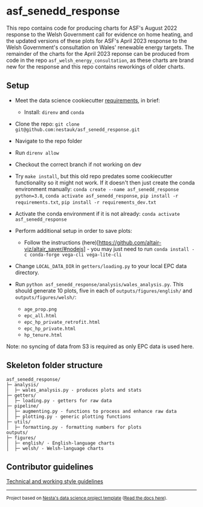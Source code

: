 # asf_senedd_response

This repo contains code for producing charts for ASF's August 2022 response to the Welsh Government call for evidence on home heating, and the updated versions of these plots for ASF's April 2023 response to the Welsh Government's consultation on Wales' renewable energy targets. The remainder of the charts for the April 2023 reponse can be produced from code in the repo `asf_welsh_energy_consultation`, as these charts are brand new for the response and this repo contains reworkings of older charts.

## Setup

- Meet the data science cookiecutter [requirements](http://nestauk.github.io/ds-cookiecutter/quickstart), in brief:
  - Install: `direnv` and `conda`
- Clone the repo: `git clone git@github.com:nestauk/asf_senedd_response.git`
- Navigate to the repo folder
- Run `direnv allow`
- Checkout the correct branch if not working on dev
- Try `make install`, but this old repo predates some cookiecutter functionality so it might not work. If it doesn't then just create the conda environment manually: `conda create --name asf_senedd_response python=3.8`, `conda activate asf_senedd_response`, `pip install -r requirements.txt`, `pip install -r requirements_dev.txt`
- Activate the conda environment if it is not already: `conda activate asf_senedd_response`

- Perform additional setup in order to save plots:

  - Follow the instructions (here)[https://github.com/altair-viz/altair_saver/#nodejs] - you may just need to run `conda install -c conda-forge vega-cli vega-lite-cli`

- Change `LOCAL_DATA_DIR` in `getters/loading.py` to your local EPC data directory.

- Run `python asf_senedd_response/analysis/wales_analysis.py`. This should generate 10 plots, five in each of `outputs/figures/english/` and `outputs/figures/welsh/`:
  - `age_prop.png`
  - `epc_all.html`
  - `epc_hp_private_retrofit.html`
  - `epc_hp_private.html`
  - `hp_tenure.html`

Note: no syncing of data from S3 is required as only EPC data is used here.

## Skeleton folder structure

```
asf_senedd_response/
├─ analysis/
│  ├─ wales_analysis.py - produces plots and stats
├─ getters/
│  ├─ loading.py - getters for raw data
├─ pipeline/
│  ├─ augmenting.py - functions to process and enhance raw data
│  ├─ plotting.py - generic plotting functions
├─ utils/
│  ├─ formatting.py - formatting numbers for plots
outputs/
├─ figures/
│  ├─ english/ - English-language charts
│  ├─ welsh/ - Welsh-language charts
```

## Contributor guidelines

[Technical and working style guidelines](https://github.com/nestauk/ds-cookiecutter/blob/master/GUIDELINES.md)

---

<small><p>Project based on <a target="_blank" href="https://github.com/nestauk/ds-cookiecutter">Nesta's data science project template</a>
(<a href="http://nestauk.github.io/ds-cookiecutter">Read the docs here</a>).
</small>
